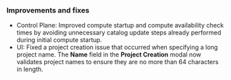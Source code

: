 ### Improvements and fixes

- Control Plane: Improved compute startup and compute availability check times by avoiding unnecessary catalog update steps already performed during initial compute startup.
- UI: Fixed a project creation issue that occurred when specifying a long project name. The **Name** field in the **Project Creation** modal now validates project names to ensure they are no more than 64 characters in length.
